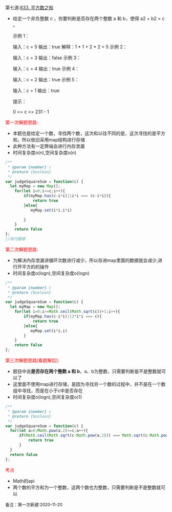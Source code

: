 第七道:[633. 平方数之和](https://leetcode-cn.com/problems/sum-of-square-numbers/)

- 给定一个非负整数 c ，你要判断是否存在两个整数 a 和 b，使得 a2 + b2 = c 。

  示例 1：

  输入：c = 5
  输出：true
  解释：1 * 1 + 2 * 2 = 5
  示例 2：

  输入：c = 3
  输出：false
  示例 3：

  输入：c = 4
  输出：true
  示例 4：

  输入：c = 2
  输出：true
  示例 5：

  输入：c = 1
  输出：true


  提示：

  0 <= c <= 231 - 1


<font color="red">第一次解题思路:</font>

- 本题也是给定一个数，寻找两个数，这次和以往不同的是，这次寻找的是平方和，所以依旧采用map结构进行存储
- 此种方法有一定弊端会进行内存泄漏
- 时间复杂度o(n),空间复杂度o(n)

```javascript
/**
 * @param {number} c
 * @return {boolean}
 */
var judgeSquareSum = function(c) {
  let myMap = new Map();
    for(let i=0;i<=c;i++){
        if(myMap.has(c-i*i)||i*i === (c-i*i)){
            return true
        }else{
           myMap.set(i*i,i*i)
           
        }
    }
    return false
};
//执行报错
```

<font color="red">第二次解题思路:</font>

- 为解决内存泄漏讲循环次数进行减少，所以存进map里面的数据就会减少,进行开平方的的操作
- 时间复杂度o(logn),空间复杂度o(logn)

```javascript
/**
 * @param {number} c
 * @return {boolean}
 */
var judgeSquareSum = function(c) {
  let myMap = new Map();
    for(let i=0;i<=Math.ceil(Math.sqrt(c))+1;i++){
        if(myMap.has(c-i*i)||2*i*i === c){
            return true
        }else{
           myMap.set(i*i,i)    
        }
    }
    return false
};
```

<font color="red">第三次解题思路[看题解后]:</font>

- 题目中说**是否存在两个整数 a 和 b**，a、b为整数，只需要判断是不是整数就可以了
- 这里面不使用map进行存储，是因为寻找另一个数的过程中，并不是在一个数组中寻找，而是在小于c中是否存在
- 时间复杂度o(logn),空间复杂度o(1)

```javascript
/**
 * @param {number} c
 * @return {boolean}
 */
var judgeSquareSum = function(c) {
  for(let a=0;Math.pow(a,2)<=c;a++){
      if(Math.ceil(Math.sqrt(c-Math.pow(a,2))) === Math.sqrt(c-Math.pow(a,2))){
          return true
      }
  }
  return false
};
```

<font color="red">考点</font>

- Math的api
- 两个数的平方和为一个整数，这两个数也为整数，只需要判断是不是整数就可以

<font size="2">备注：第一次新建:2020-11-20</font>

